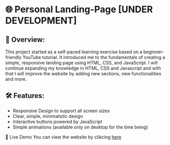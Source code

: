# 🌐 Personal Landing-Page [UNDER DEVELOPMENT]

## 📝 Overview:
This project started as a self-paced learning exercise based on a beginner-friendly YouTube tutorial. It introduced me to the fundamentals of creating a simple, responsive landing page using HTML, CSS, and JavaScript. I will continue expanding my knowledge in HTML, CSS and Javascript and with that I will improve the website by adding new sections, new functionalities and more.

## 🛠️ Features:
- Responsive Design to support all screen sizes
- Clear, simple, minimalistic design
- Interactive buttons powered by JavaScript
- Simple animations (available only on desktop for the time being)

👀 Live Demo
You can view the website by clikcing [here](https://tsembp.github.io/)
